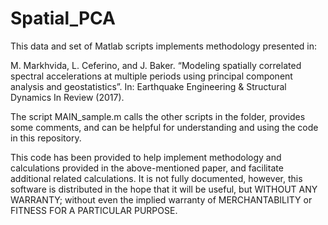 # Spatial_PCA

This data and set of Matlab scripts implements methodology presented in:

M. Markhvida, L. Ceferino, and J. Baker. “Modeling spatially correlated spectral accelerations at multiple periods using principal component analysis and geostatistics”. In: Earthquake Engineering & Structural Dynamics In Review (2017).

The script MAIN_sample.m calls the other scripts in the folder, provides some comments, and can be helpful for understanding and using the code in this repository.

This code has been provided to help implement methodology and calculations provided in the above-mentioned paper, and facilitate additional related calculations. It is not fully documented, however, this software is distributed in the hope that it will be useful, but WITHOUT ANY WARRANTY; without even the implied warranty of MERCHANTABILITY or FITNESS FOR A PARTICULAR PURPOSE.
